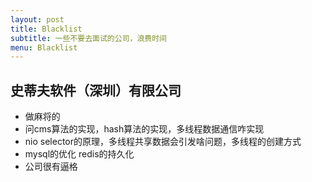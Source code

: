 ```yaml
---
layout: post
title: Blacklist
subtitle: 一些不要去面试的公司，浪费时间
menu: Blacklist
---
```


## 史蒂夫软件（深圳）有限公司
- 做麻将的
- 问cms算法的实现，hash算法的实现，多线程数据通信咋实现
- nio selector的原理，多线程共享数据会引发啥问题，多线程的创建方式
- mysql的优化 redis的持久化
- 公司很有逼格
